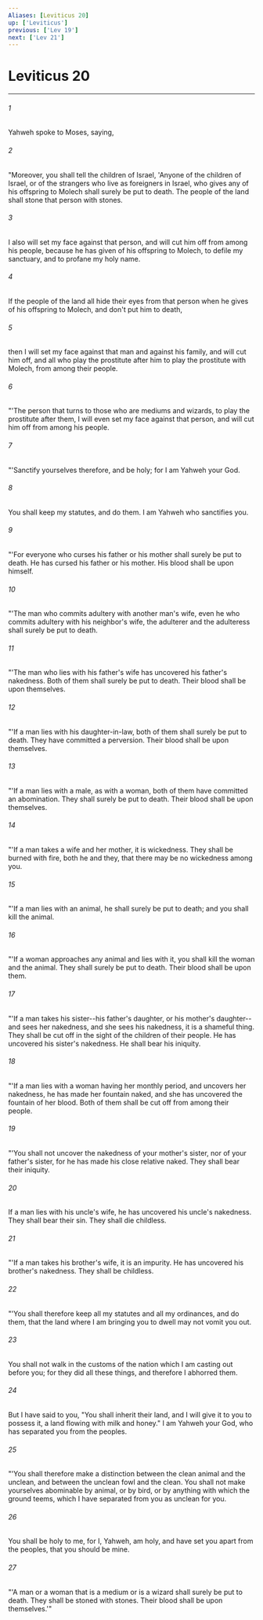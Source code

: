 ```yaml
---
Aliases: [Leviticus 20]
up: ['Leviticus']
previous: ['Lev 19']
next: ['Lev 21']
---
```

# Leviticus 20
***





###### 1 

Yahweh spoke to Moses, saying, 



###### 2 

"Moreover, you shall tell the children of Israel, 'Anyone of the children of Israel, or of the strangers who live as foreigners in Israel, who gives any of his offspring to Molech shall surely be put to death. The people of the land shall stone that person with stones. 



###### 3 

I also will set my face against that person, and will cut him off from among his people, because he has given of his offspring to Molech, to defile my sanctuary, and to profane my holy name. 



###### 4 

If the people of the land all hide their eyes from that person when he gives of his offspring to Molech, and don't put him to death, 



###### 5 

then I will set my face against that man and against his family, and will cut him off, and all who play the prostitute after him to play the prostitute with Molech, from among their people. 



###### 6 

"'The person that turns to those who are mediums and wizards, to play the prostitute after them, I will even set my face against that person, and will cut him off from among his people. 



###### 7 

"'Sanctify yourselves therefore, and be holy; for I am Yahweh your God. 



###### 8 

You shall keep my statutes, and do them. I am Yahweh who sanctifies you. 



###### 9 

"'For everyone who curses his father or his mother shall surely be put to death. He has cursed his father or his mother. His blood shall be upon himself. 



###### 10 

"'The man who commits adultery with another man's wife, even he who commits adultery with his neighbor's wife, the adulterer and the adulteress shall surely be put to death. 



###### 11 

"'The man who lies with his father's wife has uncovered his father's nakedness. Both of them shall surely be put to death. Their blood shall be upon themselves. 



###### 12 

"'If a man lies with his daughter-in-law, both of them shall surely be put to death. They have committed a perversion. Their blood shall be upon themselves. 



###### 13 

"'If a man lies with a male, as with a woman, both of them have committed an abomination. They shall surely be put to death. Their blood shall be upon themselves. 



###### 14 

"'If a man takes a wife and her mother, it is wickedness. They shall be burned with fire, both he and they, that there may be no wickedness among you. 



###### 15 

"'If a man lies with an animal, he shall surely be put to death; and you shall kill the animal. 



###### 16 

"'If a woman approaches any animal and lies with it, you shall kill the woman and the animal. They shall surely be put to death. Their blood shall be upon them. 



###### 17 

"'If a man takes his sister--his father's daughter, or his mother's daughter--and sees her nakedness, and she sees his nakedness, it is a shameful thing. They shall be cut off in the sight of the children of their people. He has uncovered his sister's nakedness. He shall bear his iniquity. 



###### 18 

"'If a man lies with a woman having her monthly period, and uncovers her nakedness, he has made her fountain naked, and she has uncovered the fountain of her blood. Both of them shall be cut off from among their people. 



###### 19 

"'You shall not uncover the nakedness of your mother's sister, nor of your father's sister, for he has made his close relative naked. They shall bear their iniquity. 



###### 20 

If a man lies with his uncle's wife, he has uncovered his uncle's nakedness. They shall bear their sin. They shall die childless. 



###### 21 

"'If a man takes his brother's wife, it is an impurity. He has uncovered his brother's nakedness. They shall be childless. 



###### 22 

"'You shall therefore keep all my statutes and all my ordinances, and do them, that the land where I am bringing you to dwell may not vomit you out. 



###### 23 

You shall not walk in the customs of the nation which I am casting out before you; for they did all these things, and therefore I abhorred them. 



###### 24 

But I have said to you, "You shall inherit their land, and I will give it to you to possess it, a land flowing with milk and honey." I am Yahweh your God, who has separated you from the peoples. 



###### 25 

"'You shall therefore make a distinction between the clean animal and the unclean, and between the unclean fowl and the clean. You shall not make yourselves abominable by animal, or by bird, or by anything with which the ground teems, which I have separated from you as unclean for you. 



###### 26 

You shall be holy to me, for I, Yahweh, am holy, and have set you apart from the peoples, that you should be mine. 



###### 27 

"'A man or a woman that is a medium or is a wizard shall surely be put to death. They shall be stoned with stones. Their blood shall be upon themselves.'"
